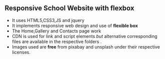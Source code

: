 ## Responsive School Website with flexbox
- It uses HTML5,CSS3,JS and jquery
- It implements responsive web design and use of **flexible box**
- The Home,Gallery and Contacts page work
- CDN is used for link and script elements *but* alternative corresponding files are available in the respective  folders .
- Images used are **free** from pixabay and unsplash under their respective licenses.

